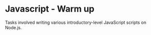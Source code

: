 # Javascript - Warm up

Tasks involved
writing various introductory-level JavaScript scripts on Node.js.
